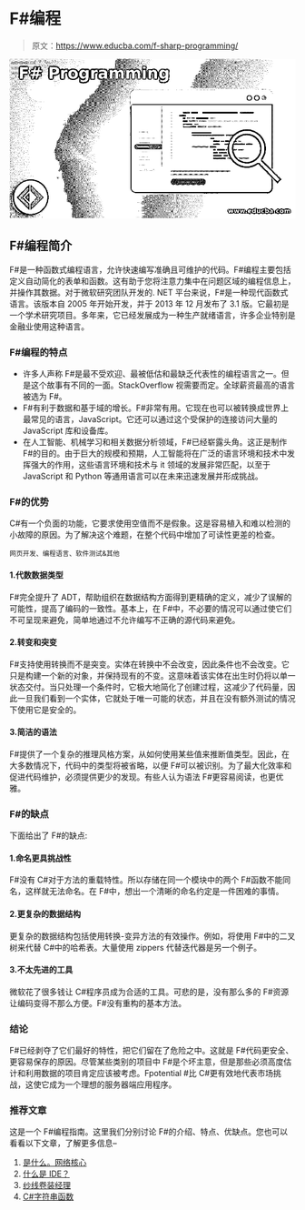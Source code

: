 # F#编程

> 原文：<https://www.educba.com/f-sharp-programming/>

![F# Programming](img/8d334e20eb9dd21a80f8e853ceec1762.png)



## F#编程简介

F#是一种函数式编程语言，允许快速编写准确且可维护的代码。F#编程主要包括定义自动简化的表单和函数。这有助于您将注意力集中在问题区域的编程信息上，并操作其数据。对于微软研究团队开发的. NET 平台来说，F#是一种现代函数式语言。该版本自 2005 年开始开发，并于 2013 年 12 月发布了 3.1 版。它最初是一个学术研究项目。多年来，它已经发展成为一种生产就绪语言，许多企业特别是金融业使用这种语言。

### F#编程的特点

*   许多人声称 F#是最不受欢迎、最被低估和最缺乏代表性的编程语言之一。但是这个故事有不同的一面。StackOverflow 视需要而定。全球薪资最高的语言被选为 F#。
*   F#有利于数据和基于域的增长。F#非常有用。它现在也可以被转换成世界上最常见的语言，JavaScript。它还可以通过这个受保护的连接访问大量的 JavaScript 库和设备库。
*   在人工智能、机械学习和相关数据分析领域，F#已经崭露头角。这正是制作 F#的目的。由于巨大的规模和预期，人工智能将在广泛的语言环境和技术中发挥强大的作用，这些语言环境和技术与 it 领域的发展非常匹配，以至于 JavaScript 和 Python 等通用语言可以在未来迅速发展并形成挑战。

### F#的优势

C#有一个负面的功能，它要求使用空值而不是假象。这是容易植入和难以检测的小故障的原因。为了解决这个难题，在整个代码中增加了可读性更差的检查。

<small>网页开发、编程语言、软件测试&其他</small>

#### 1.代数数据类型

F#完全提升了 ADT，帮助组织在数据结构方面得到更精确的定义，减少了误解的可能性，提高了编码的一致性。基本上，在 F#中，不必要的情况可以通过使它们不可呈现来避免，简单地通过不允许编写不正确的源代码来避免。

#### 2.转变和突变

F#支持使用转换而不是突变。实体在转换中不会改变，因此条件也不会改变。它只是构建一个新的对象，并保持现有的不变。这意味着该实体在出生时仍将以单一状态交付。当只处理一个条件时，它极大地简化了创建过程，这减少了代码量，因此一旦我们看到一个实体，它就处于唯一可能的状态，并且在没有额外测试的情况下使用它是安全的。

#### 3.简洁的语法

F#提供了一个复杂的推理风格方案，从如何使用某些值来推断值类型。因此，在大多数情况下，代码中的类型将被省略，以便 F#可以被识别。为了最大化效率和促进代码维护，必须提供更少的发现。有些人认为语法 F#更容易阅读，也更优雅。

### F#的缺点

下面给出了 F#的缺点:

#### 1.命名更具挑战性

F#没有 C#对于方法的重载特性。所以存储在同一个模块中的两个 F#函数不能同名，这样就无法命名。在 F#中，想出一个清晰的命名约定是一件困难的事情。

#### 2.更复杂的数据结构

更复杂的数据结构包括使用转换-变异方法的有效操作。例如，将使用 F#中的二叉树来代替 C#中的哈希表。大量使用 zippers 代替迭代器是另一个例子。

#### 3.不太先进的工具

微软花了很多钱让 C#程序员成为合适的工具。可悲的是，没有那么多的 F#资源让编码变得不那么方便。F#没有重构的基本方法。

### 结论

F#已经剥夺了它们最好的特性，把它们留在了危险之中。这就是 F#代码更安全、更容易保存的原因。尽管某些类别的项目中 F#是个坏主意，但是那些必须高度估计和利用数据的项目肯定应该被考虑。Fpotential #比 C#更有效地代表市场挑战，这使它成为一个理想的服务器端应用程序。

### 推荐文章

这是一个 F#编程指南。这里我们分别讨论 F#的介绍、特点、优缺点。您也可以看看以下文章，了解更多信息–

1.  [是什么。网络核心](https://www.educba.com/what-is-dot-net-core/)
2.  [什么是 IDE？](https://www.educba.com/what-is-ide/)
3.  [纱线卷装经理](https://www.educba.com/yarn-package-manager/)
4.  [C#字符串函数](https://www.educba.com/c-sharp-string-functions/)





